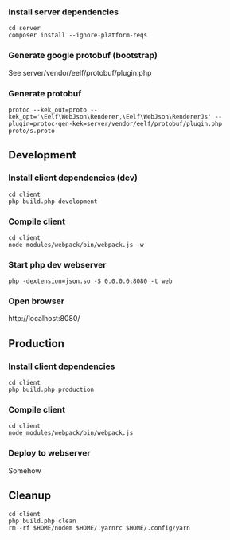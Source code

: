 ### Install server dependencies
    cd server
    composer install --ignore-platform-reqs

### Generate google protobuf (bootstrap)
See server/vendor/eelf/protobuf/plugin.php

### Generate protobuf
    protoc --kek_out=proto --kek_opt='\Eelf\WebJson\Renderer,\Eelf\WebJson\RendererJs' --plugin=protoc-gen-kek=server/vendor/eelf/protobuf/plugin.php proto/s.proto

## Development

### Install client dependencies (dev)
    cd client
    php build.php development

### Compile client
    cd client
    node_modules/webpack/bin/webpack.js -w

### Start php dev webserver
    php -dextension=json.so -S 0.0.0.0:8080 -t web

### Open browser
http://localhost:8080/

## Production

### Install client dependencies
    cd client
    php build.php production

### Compile client
    cd client
    node_modules/webpack/bin/webpack.js

### Deploy to webserver
Somehow

## Cleanup
    cd client
    php build.php clean
    rm -rf $HOME/nodem $HOME/.yarnrc $HOME/.config/yarn
